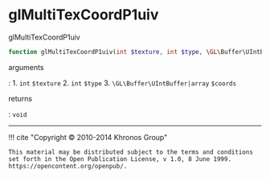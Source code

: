 # glMultiTexCoordP1uiv
glMultiTexCoordP1uiv

```php
function glMultiTexCoordP1uiv(int $texture, int $type, \GL\Buffer\UIntBuffer|array $coords) : void
```

arguments

:    1. `int` `$texture` 
    2. `int` `$type` 
    3. `\GL\Buffer\UIntBuffer|array` `$coords` 

returns

:    `void` 

---
     

!!! cite "Copyright © 2010-2014 Khronos Group"

    This material may be distributed subject to the terms and conditions set forth in the Open Publication License, v 1.0, 8 June 1999. https://opencontent.org/openpub/.